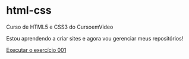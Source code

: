 # html-css
Curso de HTML5 e CSS3 do CursoemVideo

Estou aprendendo a criar sites e agora vou gerenciar meus repositórios!

<a href="exercicios/ex001/index.html">Executar o exercício 001</a>
